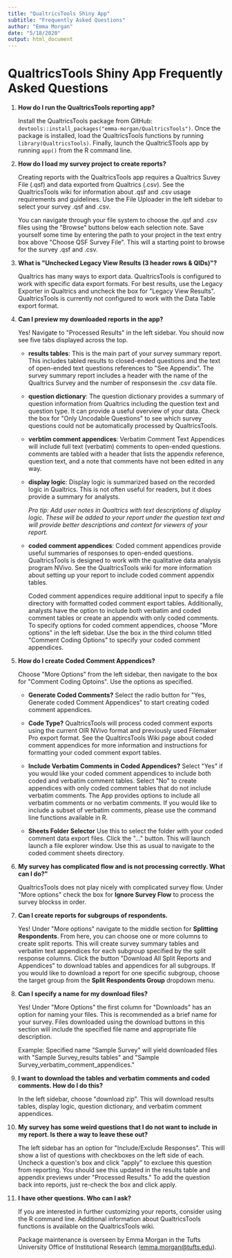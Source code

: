 ```yaml
---
title: "QualtricsTools Shiny App"
subtitle: "Frequently Asked Questions"
author: "Emma Morgan"
date: "5/18/2020"
output: html_document
---
```




# QualtricsTools Shiny App Frequently Asked Questions

1. **How do I run the QualtricsTools reporting app?**  

    Install the QualtricsTools package from GitHub: `devtools::install_packages("emma-morgan/QualtricsTools")`.
    Once the package is installed, load the QualtricsTools functions by running `library(QualtricsTools)`. 
    Finally, launch the QualtricSTools app by running `app()` from the R command line.

2. **How do I load my survey project to create reports?**

    Creating reports with the QualtricsTools app requires a Qualtrics Suvey File (.qsf) and data exported from Qualtrics (.csv). 
    See the QualtricsTools wiki for information about .qsf and .csv usage requirements and guidelines. 
    Use the File Uploader in the left sidebar to select your survey .qsf and .csv.
    
    You can navigate through your file system to choose the .qsf and .csv files using the "Browse" buttons below each selection note.
    Save yourself some time by entering the path to your project in the text entry box above "Choose QSF Survey File". 
    This will a starting point to browse for the survey .qsf and .csv.
    
3. **What is "Unchecked Legacy View Results (3 header rows & QIDs)"?**

    Qualtrics has many ways to export data. QualtricsTools is configured to work with specific
    data export formats. For best results, use the Legacy Exporter in Qualtrics and uncheck the
    box for "Legacy View Results". QualtricsTools is currently not configured to work with 
    the Data Table export format. 
    
4. **Can I preview my downloaded reports in the app?**

    Yes! Navigate to "Processed Results" in the left sidebar. 
    You should now see five tabs displayed across the top.
    
    - **results tables**: This is the main part of your survey summary report. This includes 
    tabled results to closed-ended questions and the text of open-ended text questions 
    references to "See Appendix". The survey summary report includes a header with the name 
    of the Qualtrics Survey and the number of responsesin the .csv data file.
    
    - **question dictionary**: The question dictionary provides a summary of question information
    from Qualtrics including the question text and question type. It can provide a useful 
    overview of your data. Check the box for "Only Uncodable Questions" to see which survey 
    questions could not be automatically processed by QualtricsTools.
    
    - **verbtim comment appendices**: Verbatim Comment Text Appendices will include full text 
    (verbatim) comments to open-ended questions. comments are tabled with a header that lists
    the appendix reference, question text, and a note that comments have not been edited 
    in any way.
    
    - **display logic**: Display logic is summarized based on the recorded logic in Qualtrics. 
    This is not often useful for readers, but it does provide a summary for analysts. 
    
        *Pro tip: Add user notes in Qualtrics with text descriptions of display logic. 
        These will be added to your report under the question text and will provide better
        descriptions and context for viewers of your report.*
        
    - **coded comment appendices**: Coded comment appendices provide useful summaries of 
    responses to open-ended questions. QualtricsTools is designed to work with the 
    qualitative data analysis program NVivo. See the QualtricsTools wiki for more information about setting up your report to include coded comment appendix tables. 
    
       Coded comment appendices require additional input to specify a file directory with formatted coded comment export tables. Additionally, analysts have the option to include both verbatim and coded comment tables or create an appendix with only coded comments. To specify options for coded comment appendices, choose "More options" in the left sidebar. Use the box in the third column titled "Comment Coding Options" to specify your coded comment appendices.
       
5. **How do I create Coded Comment Appendices?**
    
    Choose "More Options" from the left sidebar, then navigate to the box for "Comment Coding Optoins". Use the options as specified.
    
    - **Generate Coded Comments?** Select the radio button for "Yes, Generate coded Comment Appendices" to start creating coded comment appendices.
    - **Code Type?** QualtricsTools will process coded comment exports using the current OIR NVivo format and previously used Filemaker Pro export format. See the QualtircsTools Wiki page about coded comment appendices for more information and instructions for formatting your coded comment export tables.
    - **Include Verbatim Comments in Coded Appendices?** Select "Yes" if you would like your coded comment appendices to include both coded and verbatim comment tables. Select "No" to create appendices with only coded comment tables that do not include verbatim comments. The App provides options to include all verbatim comments or no verbatim comments. If you would like to include a subset of verbatim comments, please use the command line functions available in R.
    
    - **Sheets Folder Selector** Use this to select the folder with your coded comment data export files. Click the "..." button. This will launch launch a file explorer window. Use this as usual to navigate to the coded comment sheets directory.
    
6. **My survey has complicated flow and is not processing correctly. What can I do?"**

    QualtricsTools does not play nicely with complicated survey flow. Under "More options" check the box for **Ignore Survey Flow** to process the survey blockss in order. 
    
7. **Can I create reports for subgroups of respondents.**

    Yes! Under "More options" navigate to the middle section for **Splitting Respondents**. From here, you can choose one or more columns to create split reports. This will create survey summary tables and verbatim text appendices for each subgroup specified by the split response columns. Click the button "Download All Split Reports and Appendices" to download tables and appendices for all subgroups. If you would like to download a report for one specific subgroup, choose the target group from the **Split Respondents Group** dropdown menu.
    
8. **Can I specify a name for my download files?**

    Yes! Under "More Options" the first column for "Downloads" has an option for naming your files. This is recommended as a brief name for your survey. Files downloaded using the download buttons in this section will include the specified file name and appropriate file description. 
    
    Example: Specified name "Sample Survey" will yield downloaded files with "Sample Survey_results tables" and "Sample Survey_verbatim_comment_appendices."
        
9. **I want to download the tables and verbatim comments and coded comments. How do I do this?**

    In the left sidebar, choose "download zip". This will download results tables, display logic, question dictionary, and verbatim comment appendices.
    
10. **My survey has some weird questions that I do not want to include in my report. Is there a way to leave these out?**

    The left sidebar has an option for "Include/Exclude Responses". This will show a list of questions with checkboxes on the left side of each. Uncheck a question's box and click "apply" to excluee this question from reporting. You should see this updated in the results table and appendix previews under "Processed Results." To add the question back into reports, just re-check the box and click apply.
    
11. **I have other questions. Who can I ask?**

    If you are interested in further customizing your reports, consider using the R command line. Additional information about QualtricsTools functions is available on the QualtricsTools wiki. 
    
       Package maintenance is overseen by Emma Morgan in the Tufts University Office of Institutional Research (emma.morgan@tufts.edu).
   
   
